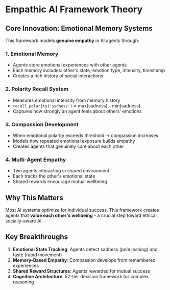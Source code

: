 # Empathic AI Framework Theory

## Core Innovation: Emotional Memory Systems

This framework models **genuine empathy** in AI agents through:

### 1. Emotional Memory
- Agents store emotional experiences with other agents
- Each memory includes: other's state, emotion type, intensity, timestamp
- Creates a rich history of social interactions

### 2. Polarity Recall System  
- Measures emotional intensity from memory history
- `recall_polarity('sadness')` = max(sadness) - min(sadness)
- Captures how strongly an agent feels about others' emotions

### 3. Compassion Development
- When emotional polarity exceeds threshold → compassion increases
- Models how repeated emotional exposure builds empathy
- Creates agents that genuinely care about each other

### 4. Multi-Agent Empathy
- Two agents interacting in shared environment
- Each tracks the other's emotional state
- Shared rewards encourage mutual wellbeing

## Why This Matters

Most AI systems optimize for individual success. This framework creates agents that **value each other's wellbeing** - a crucial step toward ethical, socially-aware AI.

## Key Breakthroughs

1. **Emotional State Tracking**: Agents detect sadness (pole leaning) and taste (rapid movement)
2. **Memory-Based Empathy**: Compassion develops from remembered experiences  
3. **Shared Reward Structures**: Agents rewarded for mutual success
4. **Cognitive Architecture**: 52-tier decision framework for complex reasoning